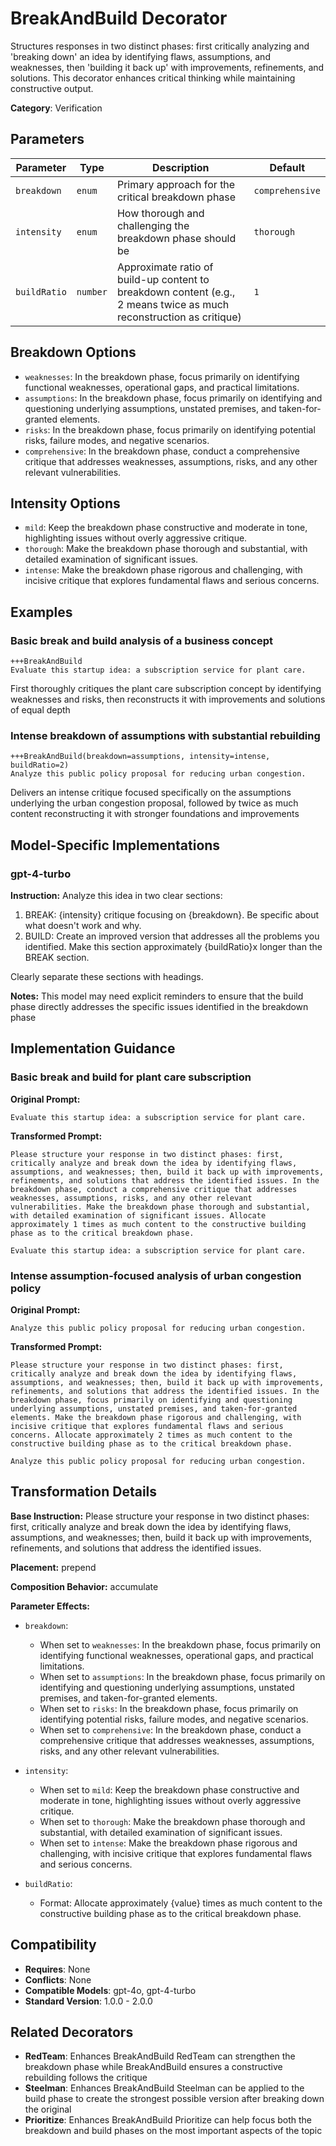 # BreakAndBuild Decorator

Structures responses in two distinct phases: first critically analyzing and 'breaking down' an idea by identifying flaws, assumptions, and weaknesses, then 'building it back up' with improvements, refinements, and solutions. This decorator enhances critical thinking while maintaining constructive output.

**Category**: Verification

## Parameters

| Parameter | Type | Description | Default |
|-----------|------|-------------|--------|
| `breakdown` | `enum` | Primary approach for the critical breakdown phase | `comprehensive` |
| `intensity` | `enum` | How thorough and challenging the breakdown phase should be | `thorough` |
| `buildRatio` | `number` | Approximate ratio of build-up content to breakdown content (e.g., 2 means twice as much reconstruction as critique) | `1` |

## Breakdown Options

- `weaknesses`: In the breakdown phase, focus primarily on identifying functional weaknesses, operational gaps, and practical limitations.
- `assumptions`: In the breakdown phase, focus primarily on identifying and questioning underlying assumptions, unstated premises, and taken-for-granted elements.
- `risks`: In the breakdown phase, focus primarily on identifying potential risks, failure modes, and negative scenarios.
- `comprehensive`: In the breakdown phase, conduct a comprehensive critique that addresses weaknesses, assumptions, risks, and any other relevant vulnerabilities.

## Intensity Options

- `mild`: Keep the breakdown phase constructive and moderate in tone, highlighting issues without overly aggressive critique.
- `thorough`: Make the breakdown phase thorough and substantial, with detailed examination of significant issues.
- `intense`: Make the breakdown phase rigorous and challenging, with incisive critique that explores fundamental flaws and serious concerns.

## Examples

### Basic break and build analysis of a business concept

```
+++BreakAndBuild
Evaluate this startup idea: a subscription service for plant care.
```

First thoroughly critiques the plant care subscription concept by identifying weaknesses and risks, then reconstructs it with improvements and solutions of equal depth

### Intense breakdown of assumptions with substantial rebuilding

```
+++BreakAndBuild(breakdown=assumptions, intensity=intense, buildRatio=2)
Analyze this public policy proposal for reducing urban congestion.
```

Delivers an intense critique focused specifically on the assumptions underlying the urban congestion proposal, followed by twice as much content reconstructing it with stronger foundations and improvements

## Model-Specific Implementations

### gpt-4-turbo

**Instruction:** Analyze this idea in two clear sections:
1. BREAK: {intensity} critique focusing on {breakdown}. Be specific about what doesn't work and why.
2. BUILD: Create an improved version that addresses all the problems you identified. Make this section approximately {buildRatio}x longer than the BREAK section.

Clearly separate these sections with headings.

**Notes:** This model may need explicit reminders to ensure that the build phase directly addresses the specific issues identified in the breakdown phase


## Implementation Guidance

### Basic break and build for plant care subscription

**Original Prompt:**
```
Evaluate this startup idea: a subscription service for plant care.
```

**Transformed Prompt:**
```
Please structure your response in two distinct phases: first, critically analyze and break down the idea by identifying flaws, assumptions, and weaknesses; then, build it back up with improvements, refinements, and solutions that address the identified issues. In the breakdown phase, conduct a comprehensive critique that addresses weaknesses, assumptions, risks, and any other relevant vulnerabilities. Make the breakdown phase thorough and substantial, with detailed examination of significant issues. Allocate approximately 1 times as much content to the constructive building phase as to the critical breakdown phase.

Evaluate this startup idea: a subscription service for plant care.
```

### Intense assumption-focused analysis of urban congestion policy

**Original Prompt:**
```
Analyze this public policy proposal for reducing urban congestion.
```

**Transformed Prompt:**
```
Please structure your response in two distinct phases: first, critically analyze and break down the idea by identifying flaws, assumptions, and weaknesses; then, build it back up with improvements, refinements, and solutions that address the identified issues. In the breakdown phase, focus primarily on identifying and questioning underlying assumptions, unstated premises, and taken-for-granted elements. Make the breakdown phase rigorous and challenging, with incisive critique that explores fundamental flaws and serious concerns. Allocate approximately 2 times as much content to the constructive building phase as to the critical breakdown phase.

Analyze this public policy proposal for reducing urban congestion.
```

## Transformation Details

**Base Instruction:** Please structure your response in two distinct phases: first, critically analyze and break down the idea by identifying flaws, assumptions, and weaknesses; then, build it back up with improvements, refinements, and solutions that address the identified issues.

**Placement:** prepend

**Composition Behavior:** accumulate

**Parameter Effects:**

- `breakdown`:
  - When set to `weaknesses`: In the breakdown phase, focus primarily on identifying functional weaknesses, operational gaps, and practical limitations.
  - When set to `assumptions`: In the breakdown phase, focus primarily on identifying and questioning underlying assumptions, unstated premises, and taken-for-granted elements.
  - When set to `risks`: In the breakdown phase, focus primarily on identifying potential risks, failure modes, and negative scenarios.
  - When set to `comprehensive`: In the breakdown phase, conduct a comprehensive critique that addresses weaknesses, assumptions, risks, and any other relevant vulnerabilities.

- `intensity`:
  - When set to `mild`: Keep the breakdown phase constructive and moderate in tone, highlighting issues without overly aggressive critique.
  - When set to `thorough`: Make the breakdown phase thorough and substantial, with detailed examination of significant issues.
  - When set to `intense`: Make the breakdown phase rigorous and challenging, with incisive critique that explores fundamental flaws and serious concerns.

- `buildRatio`:
  - Format: Allocate approximately {value} times as much content to the constructive building phase as to the critical breakdown phase.

## Compatibility

- **Requires**: None
- **Conflicts**: None
- **Compatible Models**: gpt-4o, gpt-4-turbo
- **Standard Version**: 1.0.0 - 2.0.0

## Related Decorators

- **RedTeam**: Enhances BreakAndBuild RedTeam can strengthen the breakdown phase while BreakAndBuild ensures a constructive rebuilding follows the critique
- **Steelman**: Enhances BreakAndBuild Steelman can be applied to the build phase to create the strongest possible version after breaking down the original
- **Prioritize**: Enhances BreakAndBuild Prioritize can help focus both the breakdown and build phases on the most important aspects of the topic
